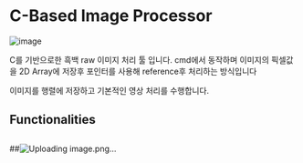 # C-Based Image Processor

![image](https://user-images.githubusercontent.com/22307448/142989076-8d93b180-4fd3-4e7d-84f6-9fdfcfbb8b1b.png)

C를 기반으로한 흑백 raw 이미지 처리 툴 입니다.
cmd에서 동작하며 이미지의 픽셀값을 2D Array에 저장후 포인터를 사용해 reference후 처리하는 방식입니다


이미지를 행렬에 저장하고 기본적인 영상 처리를 수행합니다.


## Functionalities




## 





##![Uploading image.png…]()
